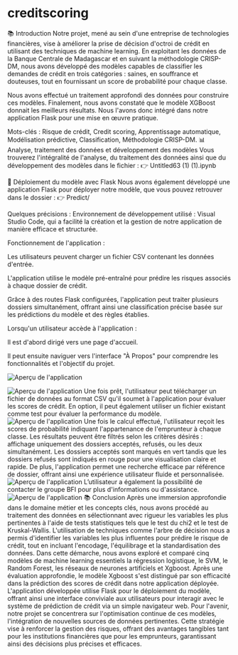 # creditscoring
📚 Introduction
Notre projet, mené au sein d'une entreprise de technologies financières, vise à améliorer la prise de décision d'octroi de crédit en utilisant des techniques de machine learning.
En exploitant les données de la Banque Centrale de Madagascar et en suivant la méthodologie CRISP-DM, nous avons développé des modèles capables de classifier les demandes de crédit en trois catégories : saines, en souffrance et douteuses, tout en fournissant un score de probabilité pour chaque classe.

Nous avons effectué un traitement approfondi des données pour construire ces modèles. Finalement, nous avons constaté que le modèle XGBoost donnait les meilleurs résultats. Nous l'avons donc intégré dans notre application Flask pour une mise en œuvre pratique.

Mots-clés : Risque de crédit, Credit scoring, Apprentissage automatique, Modélisation prédictive, Classification, Méthodologie CRISP-DM.
📊 Analyse, traitement des données et développement des modèles
Vous trouverez l'intégralité de l'analyse, du traitement des données ainsi que du développement des modèles dans le fichier :
👉 Untitled63 (1) (1).ipynb

🚀 Déploiement du modèle avec Flask
Nous avons également développé une application Flask pour déployer notre modèle, que vous pouvez retrouver dans le dossier :
👉 Predict/

Quelques précisions :
Environnement de développement utilisé : Visual Studio Code, qui a facilité la création et la gestion de notre application de manière efficace et structurée.

Fonctionnement de l'application :

Les utilisateurs peuvent charger un fichier CSV contenant les données d'entrée.

L'application utilise le modèle pré-entraîné pour prédire les risques associés à chaque dossier de crédit.

Grâce à des routes Flask configurées, l'application peut traiter plusieurs dossiers simultanément, offrant ainsi une classification précise basée sur les prédictions du modèle et des règles établies.

Lorsqu'un utilisateur accède à l'application :

Il est d'abord dirigé vers une page d'accueil.

Il peut ensuite naviguer vers l'interface "À Propos" pour comprendre les fonctionnalités et l'objectif du projet.

![Aperçu de l'application]([chemin/vers/ton/image.png](https://github.com/FyrielBlt/creditscoring/blob/main/c1.PNG))

![Aperçu de l'application](chemin/vers/ton/image.png)
Une fois prêt, l'utilisateur peut télécharger un fichier de données au format CSV qu'il soumet à
l'application pour évaluer les scores de crédit. 
En option, il peut également utiliser un fichier existant comme test pour évaluer la performance
du modèle.
![Aperçu de l'application](chemin/vers/ton/image.png)
Une fois le calcul effectué, l'utilisateur reçoit les scores de probabilité indiquant l'appartenance de
l'emprunteur à chaque classe. Les résultats peuvent être filtrés selon les critères désirés : affichage
uniquement des dossiers acceptés, refusés, ou les deux simultanément. Les dossiers acceptés sont
marqués en vert tandis que les dossiers refusés sont indiqués en rouge pour une visualisation claire
et rapide. De plus, l'application permet une recherche efficace par référence de dossier, offrant
ainsi une expérience utilisateur fluide et personnalisée.
![Aperçu de l'application](chemin/vers/ton/image.png)
L’utilisateur a également la possibilité de contacter le groupe BFI pour plus d'informations ou
d'assistance.
![Aperçu de l'application](chemin/vers/ton/image.png)
📚 Conclusion 
Après une immersion approfondie dans le domaine métier et les concepts clés, nous avons procédé
au traitement des données en sélectionnant avec rigueur les variables les plus pertinentes à l'aide
de tests statistiques tels que le test du chi2 et le test de Kruskal-Wallis. L'utilisation de techniques
comme l'arbre de décision nous a permis d'identifier les variables les plus influentes pour prédire
le risque de crédit, tout en incluant l'encodage, l'équilibrage et la standardisation des données.
Dans cette démarche, nous avons exploré et comparé cinq modèles de machine learning essentiels
la régression logistique, le SVM, le Random Forest, les réseaux de neurones artificiels et Xgboost.
Après une évaluation approfondie, le modèle Xgboost s'est distingué par son efficacité dans la
prédiction des scores de crédit dans notre application déployée.
L'application développée utilise Flask pour le déploiement du modèle, offrant ainsi une interface
conviviale aux utilisateurs pour interagir avec le système de prédiction de crédit via un simple
navigateur web.
Pour l'avenir, notre projet se concentrera sur l'optimisation continue de ces modèles, l'intégration
de nouvelles sources de données pertinentes. Cette stratégie vise à renforcer la gestion des risques,
offrant des avantages tangibles tant pour les institutions financières que pour les emprunteurs,
garantissant ainsi des décisions plus précises et efficaces.

